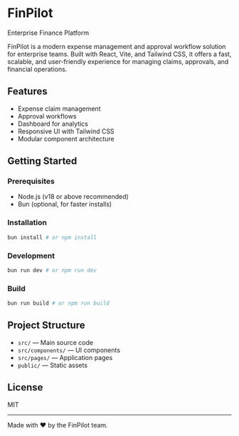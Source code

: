# FinPilot

Enterprise Finance Platform

FinPilot is a modern expense management and approval workflow solution for enterprise teams. Built with React, Vite, and Tailwind CSS, it offers a fast, scalable, and user-friendly experience for managing claims, approvals, and financial operations.

## Features
- Expense claim management
- Approval workflows
- Dashboard for analytics
- Responsive UI with Tailwind CSS
- Modular component architecture

## Getting Started

### Prerequisites
- Node.js (v18 or above recommended)
- Bun (optional, for faster installs)

### Installation
```sh
bun install # or npm install
```

### Development
```sh
bun run dev # or npm run dev
```

### Build
```sh
bun run build # or npm run build
```

## Project Structure
- `src/` — Main source code
- `src/components/` — UI components
- `src/pages/` — Application pages
- `public/` — Static assets

## License
MIT

---
Made with ❤️ by the FinPilot team.
